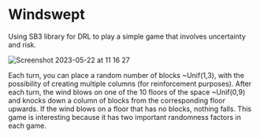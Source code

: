 # Windswept

Using SB3 library for DRL to play a simple game that involves uncertainty and risk.

![Screenshot 2023-05-22 at 11 16 27](https://github.com/mateosi98/Windswept/assets/51299251/8e42a7bc-8f4f-4bcc-8db4-b13fa52fe41b)

Each turn, you can place a random number of blocks ~Unif(1,3), with the possibility of creating multiple columns (for reinforcement purposes). After each turn, the wind blows on one of the 10 floors of the space ~Unif(0,9) and knocks down a column of blocks from the corresponding floor upwards. If the wind blows on a floor that has no blocks, nothing falls. This game is interesting because it has two important randomness factors in each game. 
